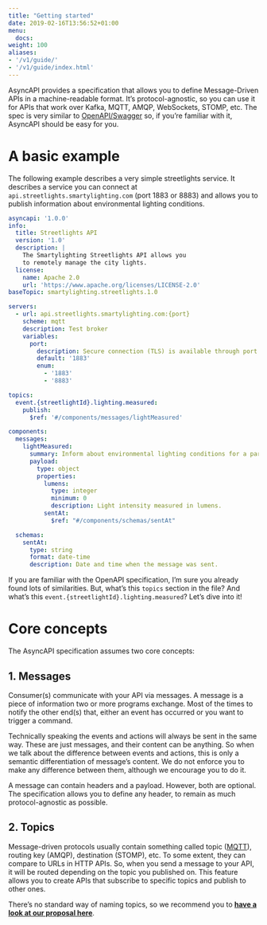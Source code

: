 ```yaml
---
title: "Getting started"
date: 2019-02-16T13:56:52+01:00
menu:
  docs:
weight: 100
aliases:
- '/v1/guide/'
- '/v1/guide/index.html'
---
```


AsyncAPI provides a specification that allows you to define Message-Driven APIs in a machine-readable format. It’s protocol-agnostic, so you can use it for APIs that work over Kafka, MQTT, AMQP, WebSockets, STOMP, etc. The spec is very similar to [OpenAPI/Swagger](https://github.com/OAI/OpenAPI-Specification) so, if you’re familiar with it, AsyncAPI should be easy for you.

# A basic example

The following example describes a very simple streetlights service. It describes a service you can connect at `api.streetlights.smartylighting.com` (port 1883 or 8883) and allows you to publish information about environmental lighting conditions.

```yaml
asyncapi: '1.0.0'
info:
  title: Streetlights API
  version: '1.0'
  description: |
    The Smartylighting Streetlights API allows you
    to remotely manage the city lights.
  license:
    name: Apache 2.0
    url: 'https://www.apache.org/licenses/LICENSE-2.0'
baseTopic: smartylighting.streetlights.1.0

servers:
  - url: api.streetlights.smartylighting.com:{port}
    scheme: mqtt
    description: Test broker
    variables:
      port:
        description: Secure connection (TLS) is available through port 8883.
        default: '1883'
        enum:
          - '1883'
          - '8883'

topics:
  event.{streetlightId}.lighting.measured:
    publish:
      $ref: '#/components/messages/lightMeasured'

components:
  messages:
    lightMeasured:
      summary: Inform about environmental lighting conditions for a particular streetlight.
      payload:
        type: object
        properties:
          lumens:
            type: integer
            minimum: 0
            description: Light intensity measured in lumens.
          sentAt:
            $ref: "#/components/schemas/sentAt"

  schemas:
    sentAt:
      type: string
      format: date-time
      description: Date and time when the message was sent.
```

If you are familiar with the OpenAPI specification, I’m sure you already found lots of similarities. But, what’s this `topics` section in the file? And what’s this `event.{streetlightId}.lighting.measured`? Let’s dive into it!

# Core concepts

The AsyncAPI specification assumes two core concepts:

## 1. Messages

Consumer(s) communicate with your API via messages. A message is a piece of information two or more programs exchange. Most of the times to notify the other end(s) that, either an event has occurred or you want to trigger a command.

Technically speaking the events and actions will always be sent in the same way. These are just messages, and their content can be anything. So when we talk about the difference between events and actions, this is only a semantic differentiation of message’s content. We do not enforce you to make any difference between them, although we encourage you to do it.

A message can contain headers and a payload. However, both are optional. The specification allows you to define any header, to remain as much protocol-agnostic as possible.

## 2. Topics

Message-driven protocols usually contain something called topic ([MQTT](http://www.hivemq.com/blog/mqtt-essentials-part-5-mqtt-topics-best-practices)), routing key (AMQP), destination (STOMP), etc. To some extent, they can compare to URLs in HTTP APIs. So, when you send a message to your API, it will be routed depending on the topic you published on. This feature allows you to create APIs that subscribe to specific topics and publish to other ones.

There’s no standard way of naming topics, so we recommend you to **[have a look at our proposal here](https://github.com/asyncapi/topic-definition)**.
